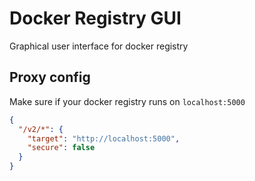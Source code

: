 # Docker Registry GUI
Graphical user interface for docker registry


## Proxy config
Make sure if your docker registry runs on `localhost:5000`

```json
{
  "/v2/*": {
    "target": "http://localhost:5000",
    "secure": false
  }
}
```
